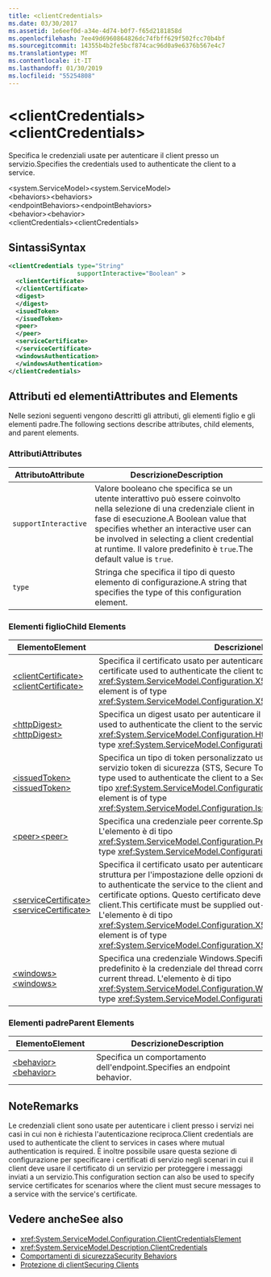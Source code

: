 ```yaml
---
title: <clientCredentials>
ms.date: 03/30/2017
ms.assetid: 1e6eef0d-a34e-4d74-b0f7-f65d2181858d
ms.openlocfilehash: 7ee49d6960864826dc74fbff629f502fcc70b4bf
ms.sourcegitcommit: 14355b4b2fe5bcf874cac96d0a9e6376b567e4c7
ms.translationtype: MT
ms.contentlocale: it-IT
ms.lasthandoff: 01/30/2019
ms.locfileid: "55254808"
---
```

# <a name="clientcredentials"></a><span data-ttu-id="cd965-101">\<clientCredentials></span><span class="sxs-lookup"><span data-stu-id="cd965-101">\<clientCredentials></span></span>
<span data-ttu-id="cd965-102">Specifica le credenziali usate per autenticare il client presso un servizio.</span><span class="sxs-lookup"><span data-stu-id="cd965-102">Specifies the credentials used to authenticate the client to a service.</span></span>  
  
 <span data-ttu-id="cd965-103">\<system.ServiceModel></span><span class="sxs-lookup"><span data-stu-id="cd965-103">\<system.ServiceModel></span></span>  
<span data-ttu-id="cd965-104">\<behaviors></span><span class="sxs-lookup"><span data-stu-id="cd965-104">\<behaviors></span></span>  
<span data-ttu-id="cd965-105">\<endpointBehaviors></span><span class="sxs-lookup"><span data-stu-id="cd965-105">\<endpointBehaviors></span></span>  
<span data-ttu-id="cd965-106">\<behavior></span><span class="sxs-lookup"><span data-stu-id="cd965-106">\<behavior></span></span>  
<span data-ttu-id="cd965-107">\<clientCredentials></span><span class="sxs-lookup"><span data-stu-id="cd965-107">\<clientCredentials></span></span>  
  
## <a name="syntax"></a><span data-ttu-id="cd965-108">Sintassi</span><span class="sxs-lookup"><span data-stu-id="cd965-108">Syntax</span></span>  
  
```xml  
<clientCredentials type="String"
                   supportInteractive="Boolean" >
  <clientCertificate>
  </clientCertificate>
  <digest>
  </digest>
  <isuedToken>
  </isuedToken>
  <peer>
  </peer>
  <serviceCertificate>
  </serviceCertificate>
  <windowsAuthentication>
  </windowsAuthentication>
</clientCredentials>
```  
  
## <a name="attributes-and-elements"></a><span data-ttu-id="cd965-109">Attributi ed elementi</span><span class="sxs-lookup"><span data-stu-id="cd965-109">Attributes and Elements</span></span>  
 <span data-ttu-id="cd965-110">Nelle sezioni seguenti vengono descritti gli attributi, gli elementi figlio e gli elementi padre.</span><span class="sxs-lookup"><span data-stu-id="cd965-110">The following sections describe attributes, child elements, and parent elements.</span></span>  
  
### <a name="attributes"></a><span data-ttu-id="cd965-111">Attributi</span><span class="sxs-lookup"><span data-stu-id="cd965-111">Attributes</span></span>  
  
|<span data-ttu-id="cd965-112">Attributo</span><span class="sxs-lookup"><span data-stu-id="cd965-112">Attribute</span></span>|<span data-ttu-id="cd965-113">Descrizione</span><span class="sxs-lookup"><span data-stu-id="cd965-113">Description</span></span>|  
|---------------|-----------------|  
|`supportInteractive`|<span data-ttu-id="cd965-114">Valore booleano che specifica se un utente interattivo può essere coinvolto nella selezione di una credenziale client in fase di esecuzione.</span><span class="sxs-lookup"><span data-stu-id="cd965-114">A Boolean value that specifies whether an interactive user can be involved in selecting a client credential at runtime.</span></span> <span data-ttu-id="cd965-115">Il valore predefinito è `true`.</span><span class="sxs-lookup"><span data-stu-id="cd965-115">The default value is `true`.</span></span>|  
|`type`|<span data-ttu-id="cd965-116">Stringa che specifica il tipo di questo elemento di configurazione.</span><span class="sxs-lookup"><span data-stu-id="cd965-116">A string that specifies the type of this configuration element.</span></span>|  
  
### <a name="child-elements"></a><span data-ttu-id="cd965-117">Elementi figlio</span><span class="sxs-lookup"><span data-stu-id="cd965-117">Child Elements</span></span>  
  
|<span data-ttu-id="cd965-118">Elemento</span><span class="sxs-lookup"><span data-stu-id="cd965-118">Element</span></span>|<span data-ttu-id="cd965-119">Descrizione</span><span class="sxs-lookup"><span data-stu-id="cd965-119">Description</span></span>|  
|-------------|-----------------|  
|[<span data-ttu-id="cd965-120">\<clientCertificate></span><span class="sxs-lookup"><span data-stu-id="cd965-120">\<clientCertificate></span></span>](../../../../../docs/framework/configure-apps/file-schema/wcf/clientcertificate-of-clientcredentials-element.md)|<span data-ttu-id="cd965-121">Specifica il certificato usato per autenticare il client presso il servizio.</span><span class="sxs-lookup"><span data-stu-id="cd965-121">Specifies the certificate used to authenticate the client to the service.</span></span> <span data-ttu-id="cd965-122">L'elemento è di tipo <xref:System.ServiceModel.Configuration.X509InitiatorCertificateClientElement>.</span><span class="sxs-lookup"><span data-stu-id="cd965-122">This element is of type <xref:System.ServiceModel.Configuration.X509InitiatorCertificateClientElement>.</span></span>|  
|[<span data-ttu-id="cd965-123">\<httpDigest></span><span class="sxs-lookup"><span data-stu-id="cd965-123">\<httpDigest></span></span>](../../../../../docs/framework/configure-apps/file-schema/wcf/httpdigest-element.md)|<span data-ttu-id="cd965-124">Specifica un digest usato per autenticare il client presso il servizio.</span><span class="sxs-lookup"><span data-stu-id="cd965-124">Specifies a digest used to authenticate the client to the service.</span></span> <span data-ttu-id="cd965-125">L'elemento è di tipo <xref:System.ServiceModel.Configuration.HttpDigestClientElement>.</span><span class="sxs-lookup"><span data-stu-id="cd965-125">This element is of type <xref:System.ServiceModel.Configuration.HttpDigestClientElement>.</span></span>|  
|[<span data-ttu-id="cd965-126">\<issuedToken></span><span class="sxs-lookup"><span data-stu-id="cd965-126">\<issuedToken></span></span>](../../../../../docs/framework/configure-apps/file-schema/wcf/issuedtoken.md)|<span data-ttu-id="cd965-127">Specifica un tipo di token personalizzato usato per autenticare il client presso un servizio token di sicurezza (STS, Secure Token Service).</span><span class="sxs-lookup"><span data-stu-id="cd965-127">Specifies a custom token type used to authenticate the client to a Secure Token Service (STS).</span></span> <span data-ttu-id="cd965-128">L'elemento è di tipo <xref:System.ServiceModel.Configuration.IssuedTokenClientElement>.</span><span class="sxs-lookup"><span data-stu-id="cd965-128">This element is of type <xref:System.ServiceModel.Configuration.IssuedTokenClientElement>.</span></span>|  
|[<span data-ttu-id="cd965-129">\<peer></span><span class="sxs-lookup"><span data-stu-id="cd965-129">\<peer></span></span>](../../../../../docs/framework/configure-apps/file-schema/wcf/peer-of-clientcredentials-element.md)|<span data-ttu-id="cd965-130">Specifica una credenziale peer corrente.</span><span class="sxs-lookup"><span data-stu-id="cd965-130">Specifies a current peer credential.</span></span> <span data-ttu-id="cd965-131">L'elemento è di tipo <xref:System.ServiceModel.Configuration.PeerCredentialElement>.</span><span class="sxs-lookup"><span data-stu-id="cd965-131">This element is of type <xref:System.ServiceModel.Configuration.PeerCredentialElement>.</span></span>|  
|[<span data-ttu-id="cd965-132">\<serviceCertificate></span><span class="sxs-lookup"><span data-stu-id="cd965-132">\<serviceCertificate></span></span>](../../../../../docs/framework/configure-apps/file-schema/wcf/servicecertificate-of-clientcredentials-element.md)|<span data-ttu-id="cd965-133">Specifica il certificato usato per autenticare il servizio presso il client e fornisce una struttura per l'impostazione delle opzioni del certificato.</span><span class="sxs-lookup"><span data-stu-id="cd965-133">Specifies the certificate used to authenticate the service to the client and provides a structure for setting certificate options.</span></span> <span data-ttu-id="cd965-134">Questo certificato deve essere fornito fuori banda dal servizio al client.</span><span class="sxs-lookup"><span data-stu-id="cd965-134">This certificate must be supplied out-of-band from the service to the client.</span></span> <span data-ttu-id="cd965-135">L'elemento è di tipo <xref:System.ServiceModel.Configuration.X509RecipientCertificateClientElement>.</span><span class="sxs-lookup"><span data-stu-id="cd965-135">This element is of type <xref:System.ServiceModel.Configuration.X509RecipientCertificateClientElement>.</span></span>|  
|[<span data-ttu-id="cd965-136">\<windows></span><span class="sxs-lookup"><span data-stu-id="cd965-136">\<windows></span></span>](../../../../../docs/framework/configure-apps/file-schema/wcf/windows-of-clientcredentials-element.md)|<span data-ttu-id="cd965-137">Specifica una credenziale Windows.</span><span class="sxs-lookup"><span data-stu-id="cd965-137">Specifies a Windows credential.</span></span> <span data-ttu-id="cd965-138">Il valore predefinito è la credenziale del thread corrente.</span><span class="sxs-lookup"><span data-stu-id="cd965-138">The default is the credential of the current thread.</span></span> <span data-ttu-id="cd965-139">L'elemento è di tipo <xref:System.ServiceModel.Configuration.WindowsClientElement>.</span><span class="sxs-lookup"><span data-stu-id="cd965-139">This element is of type <xref:System.ServiceModel.Configuration.WindowsClientElement>.</span></span>|  
  
### <a name="parent-elements"></a><span data-ttu-id="cd965-140">Elementi padre</span><span class="sxs-lookup"><span data-stu-id="cd965-140">Parent Elements</span></span>  
  
|<span data-ttu-id="cd965-141">Elemento</span><span class="sxs-lookup"><span data-stu-id="cd965-141">Element</span></span>|<span data-ttu-id="cd965-142">Descrizione</span><span class="sxs-lookup"><span data-stu-id="cd965-142">Description</span></span>|  
|-------------|-----------------|  
|[<span data-ttu-id="cd965-143">\<behavior></span><span class="sxs-lookup"><span data-stu-id="cd965-143">\<behavior></span></span>](../../../../../docs/framework/configure-apps/file-schema/wcf/behavior-of-endpointbehaviors.md)|<span data-ttu-id="cd965-144">Specifica un comportamento dell'endpoint.</span><span class="sxs-lookup"><span data-stu-id="cd965-144">Specifies an endpoint behavior.</span></span>|  
  
## <a name="remarks"></a><span data-ttu-id="cd965-145">Note</span><span class="sxs-lookup"><span data-stu-id="cd965-145">Remarks</span></span>  
 <span data-ttu-id="cd965-146">Le credenziali client sono usate per autenticare i client presso i servizi nei casi in cui non è richiesta l'autenticazione reciproca.</span><span class="sxs-lookup"><span data-stu-id="cd965-146">Client credentials are used to authenticate the client to services in cases where mutual authentication is required.</span></span> <span data-ttu-id="cd965-147">È inoltre possibile usare questa sezione di configurazione per specificare i certificati di servizio negli scenari in cui il client deve usare il certificato di un servizio per proteggere i messaggi inviati a un servizio.</span><span class="sxs-lookup"><span data-stu-id="cd965-147">This configuration section can also be used to specify service certificates for scenarios where the client must secure messages to a service with the service's certificate.</span></span>  
  
## <a name="see-also"></a><span data-ttu-id="cd965-148">Vedere anche</span><span class="sxs-lookup"><span data-stu-id="cd965-148">See also</span></span>
- <xref:System.ServiceModel.Configuration.ClientCredentialsElement>
- <xref:System.ServiceModel.Description.ClientCredentials>
- [<span data-ttu-id="cd965-149">Comportamenti di sicurezza</span><span class="sxs-lookup"><span data-stu-id="cd965-149">Security Behaviors</span></span>](../../../../../docs/framework/wcf/feature-details/security-behaviors-in-wcf.md)
- [<span data-ttu-id="cd965-150">Protezione di client</span><span class="sxs-lookup"><span data-stu-id="cd965-150">Securing Clients</span></span>](../../../../../docs/framework/wcf/securing-clients.md)
